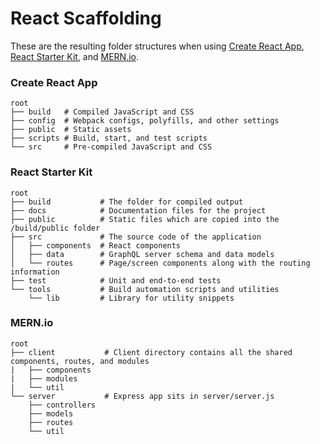 # React Scaffolding
These are the resulting folder structures when using [Create React App](https://github.com/facebookincubator/create-react-app), [React Starter Kit](https://github.com/kriasoft/react-starter-kit), and [MERN.io](https://github.com/Hashnode/mern-starter).  

### Create React App

```text
root
├── build   # Compiled JavaScript and CSS
├── config  # Webpack configs, polyfills, and other settings
├── public  # Static assets
├── scripts # Build, start, and test scripts
└── src     # Pre-compiled JavaScript and CSS
```

### React Starter Kit

```text
root
├── build           # The folder for compiled output
├── docs            # Documentation files for the project
├── public          # Static files which are copied into the /build/public folder
├── src             # The source code of the application
│   ├── components  # React components
│   ├── data        # GraphQL server schema and data models
│   └── routes      # Page/screen components along with the routing information
├── test            # Unit and end-to-end tests
└── tools           # Build automation scripts and utilities
    └── lib         # Library for utility snippets
```

### MERN.io

```text
root
├── client           # Client directory contains all the shared components, routes, and modules
|   ├── components
|   ├── modules
|   └── util
└── server           # Express app sits in server/server.js
    ├── controllers
    ├── models
    ├── routes
    └── util
```
